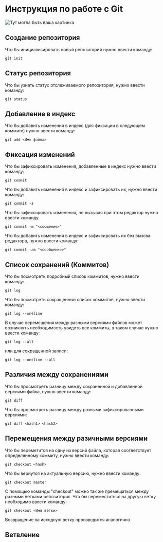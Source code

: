 # **Инструкция по работе с Git** 

![Тут могла быть ваша картинка](git_icon.jpg)

## Создание репозитория

Что бы инициализировать новый репозиторий нужно ввести команду:

    git init

## Статус репозитория

Что бы узнать статус отслеживаемого репозитория, нужно ввести команду:

    git status

## Добавление в индекс

Что бы добавить изменения в индекс (для фиксации в следующем коммите) нужно ввести команду:

    git add <Имя файла>

## Фиксация изменений

Что бы зафиксировать изменения, добавленные в индекс нужно ввести команду:

    git commit

Что бы добавить изменения в индекс и зафиксировать их, нужно ввести команду:

    git commit -a

Что бы зафиксировать изменения, не вызывая при этом редактор нужно ввести команду

    git commit -m "<соощение>"

Что бы добавить изменения в индекс и зафиксировать их без вызова редактора, нужно ввести команду:

    git commit -am "<сообщение>"

## Список сохранений (Коммитов)

Что бы посмотреть подробный список коммитов, нужно ввести команду:

    git log

Что бы посмотреть сокращенный список коммитов, нужно ввести команду:

    git log --oneline

В случае перемещения между разными версиями файлов может возникнуть необходимость увидеть все коммиты, в таком случае нужно ввести команду:

    git log --all

или для сокращенной записи:

    git log --oneline --all

## Различия между сохранениями

Что бы просмотреть разницу между сохраненной и добавленной версиями файла, нужно ввести команду:

    git diff 

Что бы просмотреть разницу между разными зафиксированными версиями:

    git diff <hash1> <hash2>

## Перемещения между разичными версиями

Что бы переметится на одну из версий файла, которая соответствует определенному коммиту, нужно ввести команду:

    git checkout <hash>

Что бы вернутся на актуальную версию, нужно ввести команду:

    git checkout master

С помощью команды "checkout" можно так же премещаться между разными ветками репозитория. Что бы переместиться на другую ветку необходимо ввести команду:

    git checkout <Имя ветки>

Возвращение на исходную ветку производится аналогично

## Ветвление